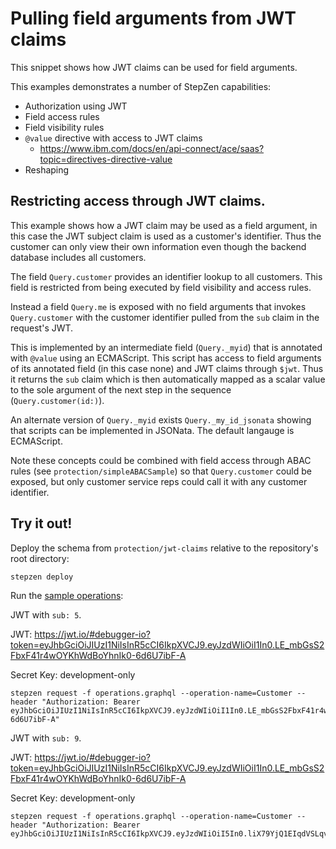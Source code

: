 # Pulling field arguments from JWT claims

This snippet shows how JWT claims can be used for field arguments.

This examples demonstrates a number of StepZen capabilities:

- Authorization using JWT
- Field access rules
- Field visibility rules
- `@value` directive with access to JWT claims
  - https://www.ibm.com/docs/en/api-connect/ace/saas?topic=directives-directive-value
- Reshaping

## Restricting access through JWT claims.

This example shows how a JWT claim may be used as a field argument, in this case the JWT subject claim
is used as a customer's identifier. Thus the customer can only view their own information even though
the backend database includes all customers.

The field `Query.customer` provides an identifier lookup to all customers. This field is restricted
from being executed by field visibility and access rules.

Instead a field `Query.me` is exposed with no field arguments that invokes `Query.customer`
with the customer identifier pulled from the `sub` claim in the request's JWT.

This is implemented by an intermediate field (`Query._myid`) that is annotated with `@value` using an ECMAScript.
This script has access to field arguments of its annotated field (in this case none) and JWT claims through `$jwt`.
Thus it returns the `sub` claim which is then automatically mapped as a scalar value to the sole argument of
the next step in the sequence (`Query.customer(id:)`).

An alternate version of `Query._myid` exists `Query._my_id_jsonata` showing that scripts can be implemented in JSONata.
The default langauge is ECMAScript.

Note these concepts could be combined with field access through ABAC rules (see `protection/simpleABACSample`)
so that `Query.customer` could be exposed, but only customer service reps could call it
with any customer identifier.

## Try it out!

Deploy the schema from `protection/jwt-claims` relative to the repository's root directory:

```
stepzen deploy
```

Run the [sample operations](operations.graphql):

JWT with `sub: 5`.

JWT: https://jwt.io/#debugger-io?token=eyJhbGciOiJIUzI1NiIsInR5cCI6IkpXVCJ9.eyJzdWIiOiI1In0.LE_mbGsS2FbxF41r4wOYKhWdBoYhnIk0-6d6U7ibF-A

Secret Key: development-only

```
stepzen request -f operations.graphql --operation-name=Customer --header "Authorization: Bearer eyJhbGciOiJIUzI1NiIsInR5cCI6IkpXVCJ9.eyJzdWIiOiI1In0.LE_mbGsS2FbxF41r4wOYKhWdBoYhnIk0-6d6U7ibF-A"
```

JWT with `sub: 9`.

JWT: https://jwt.io/#debugger-io?token=eyJhbGciOiJIUzI1NiIsInR5cCI6IkpXVCJ9.eyJzdWIiOiI1In0.LE_mbGsS2FbxF41r4wOYKhWdBoYhnIk0-6d6U7ibF-A

Secret Key: development-only

```
stepzen request -f operations.graphql --operation-name=Customer --header "Authorization: Bearer eyJhbGciOiJIUzI1NiIsInR5cCI6IkpXVCJ9.eyJzdWIiOiI5In0.liX79YjQ1EIqdVSLqvKoVJxoj63OkBANwZLsZcdLzDM"
```
